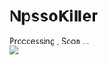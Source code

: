 # NpssoKiller
Proccessing , Soon ...
<br>
<img src="https://github.com/RustCompiler/NpssoKiller/blob/main/NpssoKiller.png">
